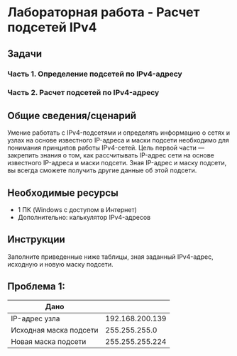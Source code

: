 # Лабораторная работа - Расчет подсетей IPv4 

## Задачи
### Часть 1. Определение подсетей по IPv4-адресу
### Часть 2. Расчет подсетей по IPv4-адресу

## Общие сведения/сценарий

   Умение работать с IPv4-подсетями и определять информацию о сетях и узлах на основе известного IP-адреса и маски подсети необходимо для понимания принципов работы IPv4-сетей. Цель первой части — закрепить знания о том, как рассчитывать IP-адрес сети на основе известного IP-адреса и маски подсети. Зная IP-адрес и маску подсети, вы всегда сможете получить другие данные об этой подсети.


## Необходимые ресурсы
  * 1 ПК (Windows с доступом в Интернет)
  * Дополнительно: калькулятор IPv4-адресов

## Инструкции
   Заполните приведенные ниже таблицы, зная заданный IPv4-адрес, исходную и новую маску подсети.


## Проблема 1:
<table>
<thead>
<tr>
<th>Дано</th>
<th></th>
</tr>
</thead>
<tbody>
<tr>
<td>IP-адрес узла</td>
<td>192.168.200.139</td>
</tr>
<tr>
<td>Исходная маска подсети</td>
<td>255.255.255.0</td>
</tr>
<tr>
<td>Новая маска подсети</td>
<td>255.255.255.224</td>
</tr>
</tbody>
</table